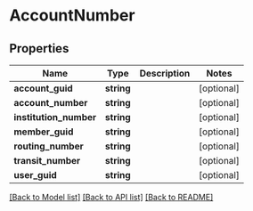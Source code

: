 # AccountNumber

## Properties
Name | Type | Description | Notes
------------ | ------------- | ------------- | -------------
**account_guid** | **string** |  | [optional] 
**account_number** | **string** |  | [optional] 
**institution_number** | **string** |  | [optional] 
**member_guid** | **string** |  | [optional] 
**routing_number** | **string** |  | [optional] 
**transit_number** | **string** |  | [optional] 
**user_guid** | **string** |  | [optional] 

[[Back to Model list]](../README.md#documentation-for-models) [[Back to API list]](../README.md#documentation-for-api-endpoints) [[Back to README]](../README.md)


